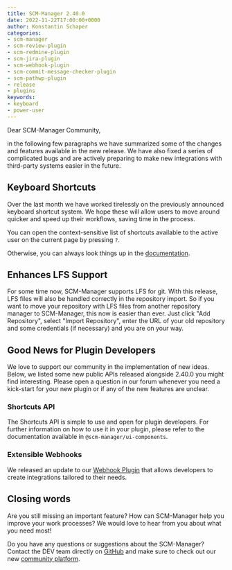 ```yaml
---
title: SCM-Manager 2.40.0
date: 2022-11-22T17:00:00+0000
author: Konstantin Schaper
categories:
- scm-manager
- scm-review-plugin
- scm-redmine-plugin
- scm-jira-plugin
- scm-webhook-plugin
- scm-commit-message-checker-plugin
- scm-pathwp-plugin
- release
- plugins
keywords:
- keyboard
- power-user
---
```


Dear SCM-Manager Community,

in the following few paragraphs we have summarized some of the changes and features available in the new release.
We have also fixed a series of complicated bugs and are actively preparing to make new integrations with third-party systems easier in the future.

## Keyboard Shortcuts

Over the last month we have worked tirelessly on the previously announced keyboard shortcut system. We hope
these will allow users to move around quicker and speed up their workflows, saving time in the process.

You can open the context-sensitive list of shortcuts available to the active user on the current page by pressing `?`.

Otherwise, you can always look things up in the [documentation](https://scm-manager.org/docs/2.40.x/en/user/shortcuts/).

## Enhances LFS Support

For some time now, SCM-Manager supports LFS for git. With this release, LFS files will also be handled correctly
in the repository import. So if you want to move your repository with LFS files from another repository
manager to SCM-Manager, this now is easier than ever. Just click "Add Repository", select "Import Repository", enter
the URL of your old repository and some credentials (if necessary) and you are on your way.

## Good News for Plugin Developers

We love to support our community in the implementation of new ideas.
Below, we listed some new public APIs released alongside 2.40.0 you might find interesting.
Please open a question in our forum whenever you need a kick-start for your new plugin or if any of the new features are unclear.

### Shortcuts API

The Shortcuts API is simple to use and open for plugin developers. For further information on how to use it in your plugin,
please refer to the documentation available in `@scm-manager/ui-components`.

### Extensible Webhooks

We released an update to our [Webhook Plugin](https://scm-manager.org/plugins/scm-webhook-plugin/) that allows developers
to create integrations tailored to their needs.

## Closing words
Are you still missing an important feature? How can SCM-Manager help you improve your work processes?
We would love to hear from you about what you need most!

Do you have any questions or suggestions about the SCM-Manager?
Contact the DEV team directly on [GitHub](https://github.com/scm-manager/scm-manager/) and make sure
to check out our new [community platform](https://community.cloudogu.com/c/scm-manager/).
